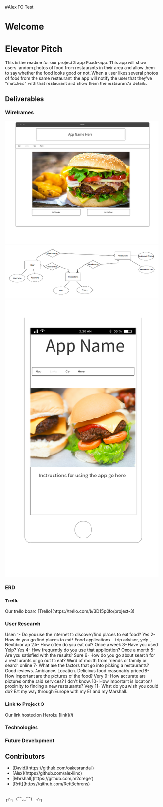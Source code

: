 #Alex TO Test
# Welcome

# Elevator Pitch
This is the readme for our project 3 app Foodr-app.  This app will show users random photos of food from restaurants in their area and allow them to say whether the food looks good or not.  When a user likes several photos of food from the same restaurant, the app will notify the user that they've "matched" with that restaurant and show them the restaurant's details.

## Deliverables

### Wireframes
![Wireframes](/wireframe/Desktop_View.png "Desktop_View")
![Wireframes](/wireframe/erdplus-diagram.png "ERD")
![Wireframes](/wireframe/Mobile_View.png "Mobile_View")
### ERD

### Trello
<p> Our trello board [Trello](https://trello.com/b/3D15p0fo/project-3)</p>

### User Research
User:
1- Do you use the internet to discover/find places to eat food? Yes
2- How do you go find places to eat? Food applications... trip advisor, yelp , Nextdoor ap
2.5- How often do you eat out? Once a week
3- Have you used Yelp? Yes
4- How frequently do you use that application? Once a month
5- Are you satisfied with the results? Sure
6- How do you go about search for a restaurants or go out to eat? Word of mouth from friends or family or search online
7- What are the factors that go into picking a restaurants? Good reviews. Ambiance. Location. Delicious food reasonably priced
8- How important are the pictures of the food? Very
9- How accurate are pictures onthe said services? I don't know.
10- How important is location/ proximity to finding a new restaurants? Very
11- What do you wish you could do? Eat my way through Europe with my Eli and my Marshall.

### Link to Project 3
<p> Our link hosted on Heroku [link](/)</p>

### Technologies

### Future Development


## Contributors
<ul>
  <li>[David](https://github.com/oakesrandall)</li>
  <li>[Alex](https://github.com/alexliinc)</li>
  <li>[Marshall](https://github.com/m2creger)</li>
  <li>[Rett](https://github.com/RettBehrens)</li>
</ul>

<br>
╭∩╮（︶︿︶）╭∩╮
</br>
